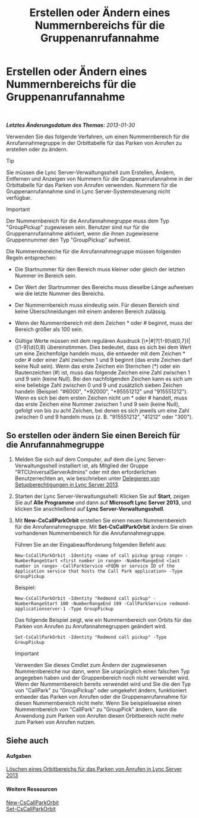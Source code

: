﻿---
title: Erstellen oder Ändern eines Nummernbereichs für die Gruppenanrufannahme
TOCTitle: Erstellen oder Ändern eines Nummernbereichs für die Gruppenanrufannahme
ms:assetid: 4b442b98-df6b-4e50-8254-b3be9cde21dd
ms:mtpsurl: https://technet.microsoft.com/de-de/library/JJ945627(v=OCS.15)
ms:contentKeyID: 52056358
ms.date: 05/19/2016
mtps_version: v=OCS.15
ms.translationtype: HT
---

# Erstellen oder Ändern eines Nummernbereichs für die Gruppenanrufannahme

 

_**Letztes Änderungsdatum des Themas:** 2013-01-30_

Verwenden Sie das folgende Verfahren, um einen Nummernbereich für die Anrufannahmegruppe in der Orbittabelle für das Parken von Anrufen zu erstellen oder zu ändern.


> [!TIP]
> Sie müssen die Lync Server-Verwaltungsshell zum Erstellen, Ändern, Entfernen und Anzeigen von Nummern für die Gruppenanrufannahme in der Orbittabelle für das Parken von Anrufen verwenden. Nummern für die Gruppenanrufannahme sind in Lync Server-Systemsteuerung nicht verfügbar.




> [!IMPORTANT]
> Der Nummernbereich für die Anrufannahmegruppe muss dem Typ "GroupPickup" zugewiesen sein. Benutzer sind nur für die Gruppenanrufannahme aktiviert, wenn die ihnen zugewiesene Gruppennummer den Typ "GroupPickup" aufweist.



Die Nummernbereiche für die Anrufannahmegruppe müssen folgenden Regeln entsprechen:

  - Die Startnummer für den Bereich muss kleiner oder gleich der letzten Nummer im Bereich sein.

  - Der Wert der Startnummer des Bereichs muss dieselbe Länge aufweisen wie die letzte Nummer des Bereichs.

  - Der Nummernbereich muss eindeutig sein. Für diesen Bereich sind keine Überschneidungen mit einem anderen Bereich zulässig.

  - Wenn der Nummernbereich mit dem Zeichen \* oder \# beginnt, muss der Bereich größer als 100 sein.

  - Gültige Werte müssen mit dem regulären Ausdruck \[\\\*|\#\]?\[1-9\]\\d{0,7})|(\[1-9\]\\d{0,8} übereinstimmen. Dies bedeutet, dass es sich bei dem Wert um eine Zeichenfolge handeln muss, die entweder mit dem Zeichen \* oder \# oder einer Zahl zwischen 1 und 9 beginnt (das erste Zeichen darf keine Null sein). Wenn das erste Zeichen ein Sternchen (\*) oder ein Rautenzeichen (\#) ist, muss das folgende Zeichen eine Zahl zwischen 1 und 9 sein (keine Null). Bei den nachfolgenden Zeichen kann es sich um eine beliebige Zahl zwischen 0 und 9 und zusätzlich sieben Zeichen handeln (Beispiel: "\#6000", "\*92000", "\*95551212" und "915551212"). Wenn es sich bei dem ersten Zeichen nicht um \* oder \# handelt, muss das erste Zeichen eine Nummer zwischen 1 und 9 sein (keine Null), gefolgt von bis zu acht Zeichen, bei denen es sich jeweils um eine Zahl zwischen 0 und 9 handeln muss (z. B. "915551212", "41212" oder "300").

## So erstellen oder ändern Sie einen Bereich für die Anrufannahmegruppe

1.  Melden Sie sich auf dem Computer, auf dem die Lync Server-Verwaltungsshell installiert ist, als Mitglied der Gruppe "RTCUniversalServerAdmins" oder mit den erforderlichen Benutzerrechten an, wie beschrieben unter [Delegieren von Setupberechtigungen in Lync Server 2013](lync-server-2013-delegate-setup-permissions.md).

2.  Starten der Lync Server-Verwaltungsshell: Klicken Sie auf **Start**, zeigen Sie auf **Alle Programme** und dann auf **Microsoft Lync Server 2013**, und klicken Sie anschließend auf **Lync Server-Verwaltungsshell**.

3.  Mit **New-CsCallParkOrbit** erstellen Sie einen neuen Nummernbereich für die Anrufannahmegruppe. Mit **Set-CsCallParkOrbit** ändern Sie einen vorhandenen Nummernbereich für die Anrufannahmegruppe.
    
    Führen Sie an der Eingabeaufforderung folgenden Befehl aus:
    
        New-CsCallParkOrbit -Identity <name of call pickup group range> -NumberRangeStart <first number in range> -NumberRangeEnd <last number in range> -CallParkService <FQDN or service ID of the Application service that hosts the Call Park application> -Type GroupPickup
    
    Beispiel:
    
        New-CsCallParkOrbit -Identity "Redmond call pickup" -NumberRangeStart 100 -NumberRangeEnd 199 -CallParkService redmond-applicationserver-1 -Type GroupPickup
    
    Das folgende Beispiel zeigt, wie ein Nummernbereich von Orbits für das Parken von Anrufen zu Anrufannahmegruppen geändert wird.
    
        Set-CsCallParkOrbit -Identity "Redmond call pickup" -Type GroupPickup
    

    > [!IMPORTANT]
    > Verwenden Sie dieses Cmdlet zum Ändern der zugewiesenen Nummernbereiche nur dann, wenn Sie ursprünglich einen falschen Typ angegeben haben und der Gruppenbereich noch nicht verwendet wird. Wenn der Nummernbereich bereits verwendet wird und Sie die den Typ von "CallPark" zu "GroupPickup" oder umgekehrt ändern, funktioniert entweder das Parken von Anrufen oder die Gruppenanrufannahme für diesen Nummernbereich nicht mehr. Wenn Sie beispielsweise einen Nummernbereich von "CallPark" zu "GroupPick" ändern, kann die Anwendung zum Parken von Anrufen diesen Orbitbereich nicht mehr zum Parken von Anrufen nutzen.



## Siehe auch

#### Aufgaben

[Löschen eines Orbitbereichs für das Parken von Anrufen in Lync Server 2013](lync-server-2013-delete-a-call-park-orbit-range.md)  

#### Weitere Ressourcen

[New-CsCallParkOrbit](https://docs.microsoft.com/en-us/powershell/module/skype/New-CsCallParkOrbit)  
[Set-CsCallParkOrbit](https://docs.microsoft.com/en-us/powershell/module/skype/Set-CsCallParkOrbit)

